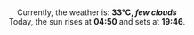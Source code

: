 <p  align="center"><br/>Currently, the weather is: <b> 33°C, <i>few clouds</i></b></br>Today, the sun rises at <b>04:50</b> and sets at <b>19:46</b>.</p>